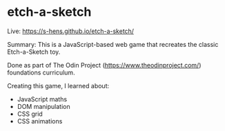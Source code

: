 # etch-a-sketch

Live: https://s-hens.github.io/etch-a-sketch/

Summary: This is a JavaScript-based web game that recreates the classic Etch-a-Sketch toy.

Done as part of The Odin Project (https://www.theodinproject.com/) foundations curriculum.

Creating this game, I learned about:

- JavaScript maths
- DOM manipulation
- CSS grid
- CSS animations
